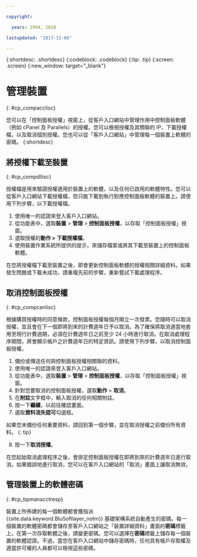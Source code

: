 ```yaml
---

copyright:

  years: 1994, 2018

lastupdated: "2017-12-06"

---
```


{:shortdesc: .shortdesc}
{:codeblock: .codeblock}
{:tip: .tip}
{:screen: .screen}
{:new_window: target="_blank"}

# 管理裝置
{: #cp_compacclisc}

您可以在「控制面板授權」視窗上，從客戶入口網站中管理作用中控制面板軟體（例如 cPanel 及 Parallels）的授權。您可以檢視授權及其關聯的 IP、下載授權檔，以及取消個別授權。您也可以從「客戶入口網站」中管理每一個裝置上軟體的密碼。
{:shortdesc}


## 將授權下載至裝置
{: #cp_compdllisc}

授權檔是用來驗證授權適用於裝置上的軟體，以及任何已啟用的軟體特性。您可以從客戶入口網站下載授權檔，但只能下載到執行對應控制面板軟體的裝置上。請使用下列步驟，以下載授權檔。

1. 使用唯一的認證來登入客戶入口網站。
2. 從功能表中，選取**裝置** > **管理** > **控制面板授權**，以存取「控制面板授權」視窗。
3. 選取授權的**動作 > 下載授權檔**。
4. 使用裝置作業系統所提供的提示，來儲存檔案或將其下載至裝置上的控制面板軟體。

在您將授權檔下載至裝置之後，即會更新控制面板軟體的授權相關詳細資料。如果發生問題或下載未成功，請重複先前的步驟，重新嘗試下載處理程序。

## 取消控制面板授權
{: #cp_compcanlisc}

根據購買授權時的同意條款，控制面板授權每個月開立一次發票。您隨時可以取消授權，並且會在下一個即將到來的計費週年日予以取消。為了確保將取消適當地套用至現行計費週期，必須在計費週年日之前至少 24 小時進行取消。在取消處理程序期間，將會顯示帳戶之計費週年日的特定資訊。請使用下列步驟，以取消控制面板授權。

1. 備份或傳送任何與控制面板授權相關聯的資料。
2. 使用唯一的認證來登入客戶入口網站。
3. 從功能表中，選取**裝置** > **管理** > **控制面板授權**，以存取「控制面板授權」視窗。
4. 針對您要取消的控制面板授權，選取**動作** > **取消**。
5. 在**附註**文字框中，輸入取消的任何相關附註。
6. 按一下**繼續**，以前往確認畫面。
7. 選取**資料流失認可**勾選框。

  如果您未備份任何重要資料，請回到第一個步驟，並在取消授權之前備份所有資料。
  {: tip}

8. 按一下**取消授權**。

在您起始取消處理程序之後，會排定控制面板授權在即將到來的計費週年日進行取消。如果錯誤地進行取消，您可以在客戶入口網站的「取消」畫面上讓取消無效。

## 管理裝置上的軟體密碼
{: #cp_bpmanacctresp}

裝置上所佈建的每一個軟體都會獲指派 {{site.data.keyword.BluSoftlayer_notm}} 基礎架構系統自動產生的密碼。每一個裝置的軟體密碼都會儲存至客戶入口網站之「裝置詳細資料」畫面的**密碼**標籤上。在第一次存取軟體之後，請變更密碼。您可以選擇在**密碼**標籤上儲存每一個裝置的軟體認證。不過，當您在客戶入口網站中儲存密碼時，任何具有帳戶存取權及適當許可權的人員都可以檢視這些密碼。
